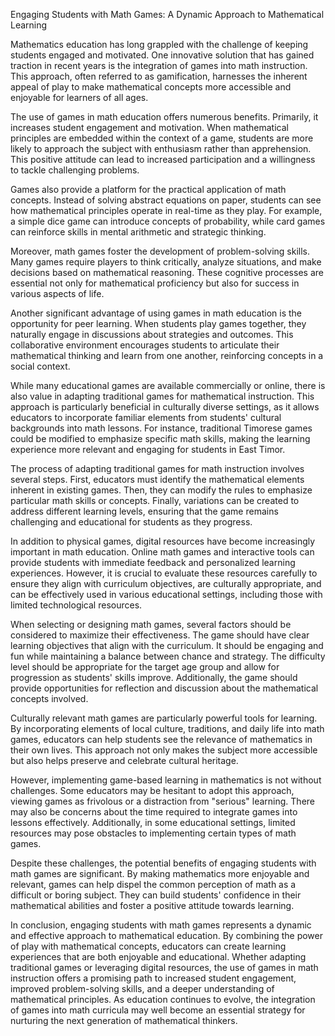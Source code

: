 Engaging Students with Math Games: A Dynamic Approach to Mathematical Learning

Mathematics education has long grappled with the challenge of keeping students engaged and motivated. One innovative solution that has gained traction in recent years is the integration of games into math instruction. This approach, often referred to as gamification, harnesses the inherent appeal of play to make mathematical concepts more accessible and enjoyable for learners of all ages.

The use of games in math education offers numerous benefits. Primarily, it increases student engagement and motivation. When mathematical principles are embedded within the context of a game, students are more likely to approach the subject with enthusiasm rather than apprehension. This positive attitude can lead to increased participation and a willingness to tackle challenging problems.

Games also provide a platform for the practical application of math concepts. Instead of solving abstract equations on paper, students can see how mathematical principles operate in real-time as they play. For example, a simple dice game can introduce concepts of probability, while card games can reinforce skills in mental arithmetic and strategic thinking.

Moreover, math games foster the development of problem-solving skills. Many games require players to think critically, analyze situations, and make decisions based on mathematical reasoning. These cognitive processes are essential not only for mathematical proficiency but also for success in various aspects of life.

Another significant advantage of using games in math education is the opportunity for peer learning. When students play games together, they naturally engage in discussions about strategies and outcomes. This collaborative environment encourages students to articulate their mathematical thinking and learn from one another, reinforcing concepts in a social context.

While many educational games are available commercially or online, there is also value in adapting traditional games for mathematical instruction. This approach is particularly beneficial in culturally diverse settings, as it allows educators to incorporate familiar elements from students' cultural backgrounds into math lessons. For instance, traditional Timorese games could be modified to emphasize specific math skills, making the learning experience more relevant and engaging for students in East Timor.

The process of adapting traditional games for math instruction involves several steps. First, educators must identify the mathematical elements inherent in existing games. Then, they can modify the rules to emphasize particular math skills or concepts. Finally, variations can be created to address different learning levels, ensuring that the game remains challenging and educational for students as they progress.

In addition to physical games, digital resources have become increasingly important in math education. Online math games and interactive tools can provide students with immediate feedback and personalized learning experiences. However, it is crucial to evaluate these resources carefully to ensure they align with curriculum objectives, are culturally appropriate, and can be effectively used in various educational settings, including those with limited technological resources.

When selecting or designing math games, several factors should be considered to maximize their effectiveness. The game should have clear learning objectives that align with the curriculum. It should be engaging and fun while maintaining a balance between chance and strategy. The difficulty level should be appropriate for the target age group and allow for progression as students' skills improve. Additionally, the game should provide opportunities for reflection and discussion about the mathematical concepts involved.

Culturally relevant math games are particularly powerful tools for learning. By incorporating elements of local culture, traditions, and daily life into math games, educators can help students see the relevance of mathematics in their own lives. This approach not only makes the subject more accessible but also helps preserve and celebrate cultural heritage.

However, implementing game-based learning in mathematics is not without challenges. Some educators may be hesitant to adopt this approach, viewing games as frivolous or a distraction from "serious" learning. There may also be concerns about the time required to integrate games into lessons effectively. Additionally, in some educational settings, limited resources may pose obstacles to implementing certain types of math games.

Despite these challenges, the potential benefits of engaging students with math games are significant. By making mathematics more enjoyable and relevant, games can help dispel the common perception of math as a difficult or boring subject. They can build students' confidence in their mathematical abilities and foster a positive attitude towards learning.

In conclusion, engaging students with math games represents a dynamic and effective approach to mathematical education. By combining the power of play with mathematical concepts, educators can create learning experiences that are both enjoyable and educational. Whether adapting traditional games or leveraging digital resources, the use of games in math instruction offers a promising path to increased student engagement, improved problem-solving skills, and a deeper understanding of mathematical principles. As education continues to evolve, the integration of games into math curricula may well become an essential strategy for nurturing the next generation of mathematical thinkers.